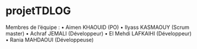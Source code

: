 # projetTDLOG
Membres de l’équipe :
•	Aimen KHAOUID (PO)
•	Ilyass KASMAOUY (Scrum master)
•	Achraf JEMALI (Développeur)
•	El Mehdi LAFKAIHI (Développeur)
•	Rania MAHDAOUI (Développeuse)
